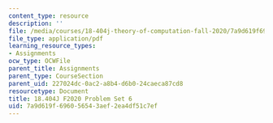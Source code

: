 ```yaml
---
content_type: resource
description: ''
file: /media/courses/18-404j-theory-of-computation-fall-2020/7a9d619f696056543aef2ea4df51c7ef_MIT18_404f20_hw6.pdf
file_type: application/pdf
learning_resource_types:
- Assignments
ocw_type: OCWFile
parent_title: Assignments
parent_type: CourseSection
parent_uid: 227024dc-0ac2-a8b4-d6b0-24caeca87cd8
resourcetype: Document
title: 18.404J F2020 Problem Set 6
uid: 7a9d619f-6960-5654-3aef-2ea4df51c7ef
---
```

